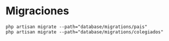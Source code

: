 # Migraciones

    php artisan migrate --path="database/migrations/pais"
    php artisan migrate --path="database/migrations/colegiados"